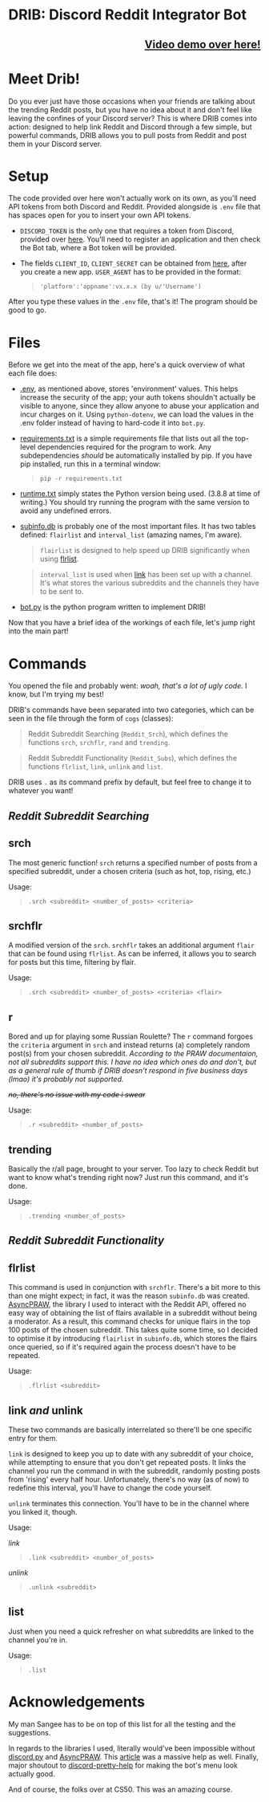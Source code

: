 # DRIB: Discord Reddit Integrator Bot

## <div align=right> [Video demo over here!](https://youtube.com)

# Meet Drib!

Do you ever just have those occasions when your friends are talking about the trending Reddit posts, but you have no idea about it and don't feel like leaving the confines of your Discord server? This is where DRIB comes into action: designed to help link Reddit and Discord through a few simple, but powerful commands, DRIB allows you to pull posts from Reddit and post them in your Discord server.


# Setup

The code provided over here won't actually work on its own, as you'll need API tokens from both Discord and Reddit. Provided alongside is ``.env`` file that has spaces open for you to insert your own API tokens. 

- `DISCORD_TOKEN` is the only one that requires a token from Discord, provided over [here](https://discord.com/developers/applications). You'll need to register an application and then check the Bot tab, where a Bot token will be provided.
  
- The fields `CLIENT_ID`, `CLIENT_SECRET` can be obtained from [here](https://www.reddit.com/prefs/apps), after you create a new app. `USER_AGENT` has to be provided in the format:
    >```'platform':'appname':vx.x.x (by u/'Username')```

After you type these values in the `.env` file, that's it! The program should be good to go.

# Files

Before we get into the meat of the app, here's a quick overview of what each file does:

- [.env](.env), as mentioned above, stores 'environment' values. This helps increase the security of the app; your auth tokens shouldn't actually be visible to anyone, since they allow anyone to abuse your application and incur charges on it. Using `python-dotenv`, we can load the values in the .env folder instead of having to hard-code it into `bot.py`. 
  
- [requirements.txt](requirements.txt) is a simple requirements file that lists out all the top-level dependencies required for the program to work. Any subdependencies *should* be automatically installed by pip. If you have pip installed, run this in a terminal window:

    > `pip -r requirements.txt` 

- [runtime.txt](runtime.txt) simply states the Python version being used. (3.8.8 at time of writing.) You should try running the program with the same version to avoid any undefined errors.

- [subinfo.db](subinfo.db) is probably one of the most important files. It has two tables defined: `flairlist` and `interval_list` (amazing names, I'm aware). 
    >`flairlist` is designed to help speed up DRIB significantly when using [flrlist](##flrlist). 

    >`interval_list` is used when [link](##link) has been set up with a channel. It's what stores the various subreddits and the channels they have to be sent to.

- [bot.py](bot.py) is the python program written to implement DRIB!
  
Now that you have a brief idea of the workings of each file, let's jump right into the main part! 

# Commands

You opened the file and probably went: *woah, that's a lot of ugly code.* I know, but I'm trying my best!

DRIB's commands have been separated into two categories, which can be seen in the file through the form of `cogs` (classes):
> Reddit Subreddit Searching (`Reddit_Srch`), which defines the functions `srch`, `srchflr`, `rand` and `trending`.

> Reddit Subreddit Functionality (`Reddit_Subs`), which defines the functions `flrlist`, `link`, `unlink` and `list`.

DRIB uses `.` as its command prefix by default, but feel free to change it to whatever you want!

## ***Reddit Subreddit Searching***

## srch

The most generic function! `srch` returns a specified number of posts from a specified subreddit, under a chosen criteria (such as hot, top, rising, etc.)

Usage:
> `.srch <subreddit> <number_of_posts> <criteria>`

## srchflr 

A modified version of the `srch`. `srchflr` takes an additional argument `flair` that can be found using `flrlist`. As can be inferred, it allows you to search for posts but this time, filtering by flair.

Usage:
> `.srch <subreddit> <number_of_posts> <criteria> <flair>`

## r

Bored and up for playing some Russian Roulette? The `r` command forgoes the `criteria` argument in `srch` and instead returns (a) completely random post(s) from your chosen subreddit. *According to the PRAW documentaion, not all subreddits support this. I have no idea which ones do and don't, but as a general rule of thumb if DRIB doesn't respond in five business days (lmao) it's probably not supported.*

~~*no, there's no issue with my code i swear*~~

Usage:
>`.r <subreddit> <number_of_posts>`

## trending

Basically the r/all page, brought to your server. Too lazy to check Reddit but want to know what's trending right now? Just run this command, and it's done.

Usage:
>`.trending <number_of_posts>`
 
 ## ***Reddit Subreddit Functionality***

 ## flrlist

 This command is used in conjunction with `srchflr`. There's a bit more to this than one might expect; in fact, it was the reason `subinfo.db` was created. [AsyncPRAW](asyncpraw.readthedocs.io), the library I used to interact with the Reddit API, offered no easy way of obtaining the list of flairs available in a subreddit without being a moderator. As a result, this command checks for unique flairs in the top 100 posts of the chosen subreddit. This takes quite some time, so I decided to optimise it by introducing `flairlist` in `subinfo.db`, which stores the flairs once queried, so if it's required again the process doesn't have to be repeated.

 Usage:
 >`.flrlist <subreddit>`

 ## link *and* unlink

 These two commands are basically interrelated so there'll be one specific entry for them.

 `link` is designed to keep you up to date with any subreddit of your choice, while attempting to ensure that you don't get repeated posts. It links the channel you run the command in with the subreddit, randomly posting posts from 'rising' every half hour. Unfortunately, there's no way (as of now) to redefine this interval, you'll have to change the code yourself.

`unlink` terminates this connection. You'll have to be in the channel where you linked it, though.

Usage:

*link*
>`.link <subreddit> <number_of_posts>`

*unlink*
>`.unlink <subreddit>`

## list

Just when you need a quick refresher on what subreddits are linked to the channel you're in.

Usage:

>`.list`


# Acknowledgements

My man Sangee has to be on top of this list for all the testing and the suggestions.

In regards to the libraries I used, literally would've been impossible without [discord.py](https://discordpy.readthedocs.io/en/stable/) and [AsyncPRAW](https://asyncpraw.readthedocs.io/en/stable/). This [article](https://realpython.com/how-to-make-a-discord-bot-python/#connecting-a-bot) was a massive help as well. Finally, major shoutout to [discord-pretty-help](https://github.com/stroupbslayen/discord-pretty-help) for making the bot's menu look actually good.

And of course, the folks over at CS50. This was an amazing course.